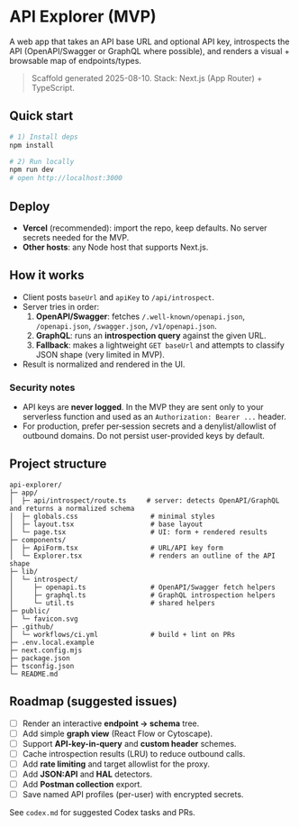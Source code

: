 # API Explorer (MVP)

A web app that takes an API base URL and optional API key, introspects the API (OpenAPI/Swagger or GraphQL where possible), and renders a visual + browsable map of endpoints/types.

> Scaffold generated 2025-08-10. Stack: Next.js (App Router) + TypeScript.

## Quick start

```bash
# 1) Install deps
npm install

# 2) Run locally
npm run dev
# open http://localhost:3000
```

## Deploy

- **Vercel** (recommended): import the repo, keep defaults. No server secrets needed for the MVP.
- **Other hosts**: any Node host that supports Next.js.

## How it works

- Client posts `baseUrl` and `apiKey` to `/api/introspect`.
- Server tries in order:
  1. **OpenAPI/Swagger**: fetches `/.well-known/openapi.json`, `/openapi.json`, `/swagger.json`, `/v1/openapi.json`.
  2. **GraphQL**: runs an **introspection query** against the given URL.
  3. **Fallback**: makes a lightweight `GET baseUrl` and attempts to classify JSON shape (very limited in MVP).
- Result is normalized and rendered in the UI.

### Security notes

- API keys are **never logged**. In the MVP they are sent only to your serverless function and used as an `Authorization: Bearer ...` header.
- For production, prefer per‑session secrets and a denylist/allowlist of outbound domains. Do not persist user-provided keys by default.

## Project structure

```
api-explorer/
├─ app/
│  ├─ api/introspect/route.ts     # server: detects OpenAPI/GraphQL and returns a normalized schema
│  ├─ globals.css                  # minimal styles
│  ├─ layout.tsx                   # base layout
│  └─ page.tsx                     # UI: form + rendered results
├─ components/
│  ├─ ApiForm.tsx                  # URL/API key form
│  └─ Explorer.tsx                 # renders an outline of the API shape
├─ lib/
│  └─ introspect/
│     ├─ openapi.ts                # OpenAPI/Swagger fetch helpers
│     ├─ graphql.ts                # GraphQL introspection helpers
│     └─ util.ts                   # shared helpers
├─ public/
│  └─ favicon.svg
├─ .github/
│  └─ workflows/ci.yml             # build + lint on PRs
├─ .env.local.example
├─ next.config.mjs
├─ package.json
├─ tsconfig.json
└─ README.md
```

## Roadmap (suggested issues)

- [ ] Render an interactive **endpoint -> schema** tree.
- [ ] Add simple **graph view** (React Flow or Cytoscape).
- [ ] Support **API-key-in-query** and **custom header** schemes.
- [ ] Cache introspection results (LRU) to reduce outbound calls.
- [ ] Add **rate limiting** and target allowlist for the proxy.
- [ ] Add **JSON:API** and **HAL** detectors.
- [ ] Add **Postman collection** export.
- [ ] Save named API profiles (per-user) with encrypted secrets.

See `codex.md` for suggested Codex tasks and PRs.
